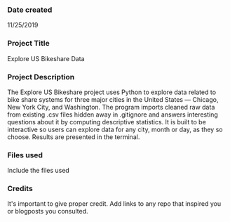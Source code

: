 ### Date created
11/25/2019

### Project Title
Explore US Bikeshare Data 

### Project Description
The Explore US Bikeshare project uses Python to explore data related to bike share systems for three 
major cities in the United States — Chicago, New York City, and Washington. The program imports cleaned 
raw data from existing .csv files hidden away in .gitignore and answers interesting questions about it 
by computing descriptive statistics. It is built to be interactive so users can explore data for any 
city, month or day, as they so choose. Results are presented in the terminal.

### Files used
Include the files used

### Credits
It's important to give proper credit. Add links to any repo that inspired you or blogposts you consulted.

